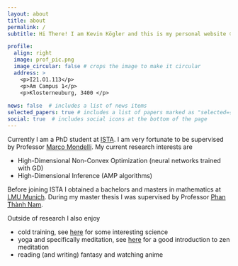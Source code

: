 ```yaml
---
layout: about
title: about
permalink: /
subtitle: Hi There! I am Kevin Kögler and this is my personal website 😊

profile:
  align: right
  image: prof_pic.png
  image_circular: false # crops the image to make it circular
  address: >
    <p>I21.O1.113</p>
    <p>Am Campus 1</p>
    <p>Klosterneuburg, 3400 </p>
 
news: false  # includes a list of news items
selected_papers: true # includes a list of papers marked as "selected={true}"
social: true  # includes social icons at the bottom of the page
---
```

Currently I am a PhD student at [ISTA](https://ist.ac.at/en/home/). I am very fortunate to be supervised by Professor [Marco Mondelli](http://marcomondelli.com/).
My current research interests are
- High-Dimensional Non-Convex Optimization (neural networks trained with GD)
- High-Dimensional Inference (AMP algorithms)

Before joining ISTA I obtained a bachelors and masters in mathematics at [LMU Munich](https://www.lmu.de/en/).
During my master thesis I was supervised by Professor [Phan Thành Nam](https://www.math.lmu.de/~nam/).


Outside of research I also enjoy
- cold training, see [here](https://www.youtube.com/watch?v=pq6WHJzOkno) for some interesting science
- yoga and specifically meditation, see [here](https://www.youtube.com/watch?v=LL2XUTeoUsM) for a good introduction to zen meditation
- reading (and writing) fantasy and watching anime


